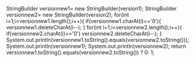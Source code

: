 StringBuilder versionnew1= new StringBuilder(version1);
StringBuilder versionnew2= new StringBuilder(version2);
for(int i=1;i<versionnew1.length();i++){
if(versionnew1.charAt(i)=='0'){
versionnew1.deleteCharAt(i--);
}
for(int i=1;i<versionnew2.length();i++){
if(versionnew2.charAt(i)=='0')
versionnew2.deleteCharAt(i--);
}
System.out.println(versionnew1.toString().equals(versionnew2.toString()));
System.out.println(versionnew1);
System.out.println(versionnew2);
return versionnew1.toString().equals(versionnew2.toString()) ? 0: 1;